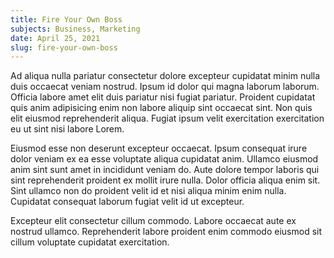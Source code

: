 ```yaml
---
title: Fire Your Own Boss
subjects: Business, Marketing
date: April 25, 2021
slug: fire-your-own-boss
---
```


Ad aliqua nulla pariatur consectetur dolore excepteur cupidatat minim nulla duis occaecat veniam nostrud. Ipsum id dolor qui magna laborum laborum. Officia labore amet elit duis pariatur nisi fugiat pariatur. Proident cupidatat quis anim adipisicing enim non labore aliquip sint occaecat sint. Non quis elit eiusmod reprehenderit aliqua. Fugiat ipsum velit exercitation exercitation eu ut sint nisi labore Lorem.

Eiusmod esse non deserunt excepteur occaecat. Ipsum consequat irure dolor veniam ex ea esse voluptate aliqua cupidatat anim. Ullamco eiusmod anim sint sunt amet in incididunt veniam do. Aute dolore tempor laboris qui sint reprehenderit proident ex mollit irure nulla. Dolor officia aliqua enim sit. Sint ullamco non do proident velit id et nisi aliqua minim enim nulla. Cupidatat consequat laborum fugiat velit id ut excepteur.

Excepteur elit consectetur cillum commodo. Labore occaecat aute ex nostrud ullamco. Reprehenderit labore proident enim commodo eiusmod sit cillum voluptate cupidatat exercitation.